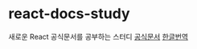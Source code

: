 # react-docs-study
새로운 React 공식문서를 공부하는 스터디
[공식문서](https://react.dev/)
[한글번역](https://react-ko.dev/)
